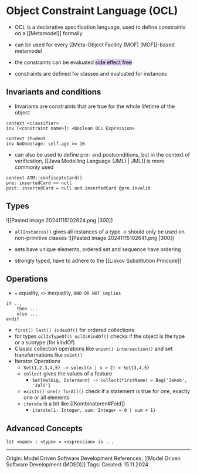 # Object Constraint Language (OCL)

- OCL is a declarative specification language, used to define constraints on a [[Metamodel]] formally
- can be used for every [[Meta-Object Facility (MOF) |MOF]]-based metamodel
- the constraints can be evaluated <mark style="background: #D2B3FFA6;">side effect free</mark>

- constraints are defined for classes and evaluated for instances

## Invariants and conditions

- Invariants are constraints that are true for the whole lifetime of the object
```OCL
context <classifier>
inv [<constraint name>]: <Boolean OCL Expression>

context student
inv NoUnderage: self.age >= 16
```

- can also be used to define pre- and postconditions, but in the context of verification, [[Java Modelling Language (JML) | JML]] is more commonly used
```
context ATM::confiscateCard() 
pre: insertedCard <> null 
post: insertedCard = null and insertedCard @pre.invalid
```


## Types

![[Pasted image 20241115102624.png |300]]
- `allInstances()` gives all instances of a type -> should only be used on non-primitive classes
![[Pasted image 20241115102641.png |300]]
- sets have unique elements, ordered set and sequence have ordering


- strongly typed, have to adhere to the [[Liskov Substitution Principle]]

## Operations

- `=` equality, `<>` inequality, `AND OR NOT implies`
```OCL
if ...
	then ...
	else ...
endif
```
- `first() last() indexOf()` for ordered collections
- for types `oclIsTypeOf() oclIsKindOf()` checks if the object is the type or a subtype (for kindOf)
- Classic collection operations like `union() intersection()` and set transformations like `asSet()`
- Iterator Operations
	- `Set{1,2,3,4,5} -> select(x | x > 2) = Set{3,4,5}`
	- `collect` gives the values of a feature
		- `Set{Helbig, Ostermann} -> collect(firstName) = Bag{'Jakob', 'Juli'}`
	- `exists() one() forAll()` check if a statement is true for one, exactly one or all elements
	- `iterate` is a bit like [[Kombinatoren#Fold]] 
		- `iterate(i: Integer, sum: Integer = 0 | sum + 1)`

## Advanced Concepts

`let <name> : <type> = <expression> in ...`

---

Origin: Model Driven Software Development
References: [[Model Driven Software Development (MDSD)]]
Tags: 
Created: 15.11.2024

